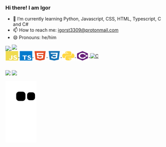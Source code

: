 ### Hi there! I am Igor

- 🌱 I’m currently learning Python, Javascript, CSS, HTML, Typescript, C and C#
- 📫 How to reach me: igorst3309@protonmail.com
- 😄 Pronouns: he/him

<div>
  <a href="https://github.com/Bl4ssst">
  <img heigh="180em" align="center" src="https://github-readme-stats.vercel.app/api?username=Bl4ssst&show_icons=true&theme=radical&include_all_commits"> 
  <img heigh="180em" alig="center" src="https://github-readme-stats.vercel.app/api/top-langs/?username=Bl4ssst&layout=compact&langs_count=16&theme=radical&include_all_commits">
</div>  
  
<div>
  <img align="center" alt="Js" height="30" width="40" src="https://raw.githubusercontent.com/devicons/devicon/master/icons/javascript/javascript-plain.svg">
  <img align="center" alt="Ts" height="30" width="40" src="https://raw.githubusercontent.com/devicons/devicon/master/icons/typescript/typescript-plain.svg">
  <img align="center" alt="HTML" height="30" width="40" src="https://raw.githubusercontent.com/devicons/devicon/master/icons/html5/html5-plain.svg">
  <img align="center" alt="CSS" height="30" width="40" src="https://raw.githubusercontent.com/devicons/devicon/master/icons/css3/css3-plain.svg">
  <img align="center" alt="Python" height="30" width="40" src="https://raw.githubusercontent.com/devicons/devicon/master/icons/python/python-plain.svg">
  <img align="center" alt="C#" height="30" width="40" src="https://raw.githubusercontent.com/devicons/devicon/master/icons/csharp/csharp-plain.svg">
  <img align="center" alt="C" height="30" width="40" src="https://cdn.jsdelivr.net/gh/devicons/devicon/icons/c/c-plain.svg">
</div>
  
##
  
<div>
  <a href="www.linkedin.com/in/igor-moreira-2b906024a" target="_blank"><img src="https://img.shields.io/badge/-LinkedIn-%230077B5?style=for-the-badge&logo=linkedin&logoColor=white" target="_blank"></a>
  <a href="mailto:igorst3309@protonmail.com"><img src="https://img.shields.io/badge/Protonmail-00B2FF?style=for-the-badge&logo=protonmail&logoColor=white" target"_blank"></a>
</div>

  
![Snake animation](https://github.com/Bl4ssst/Bl4ssst/blob/output/github-contribution-grid-snake.svg)
